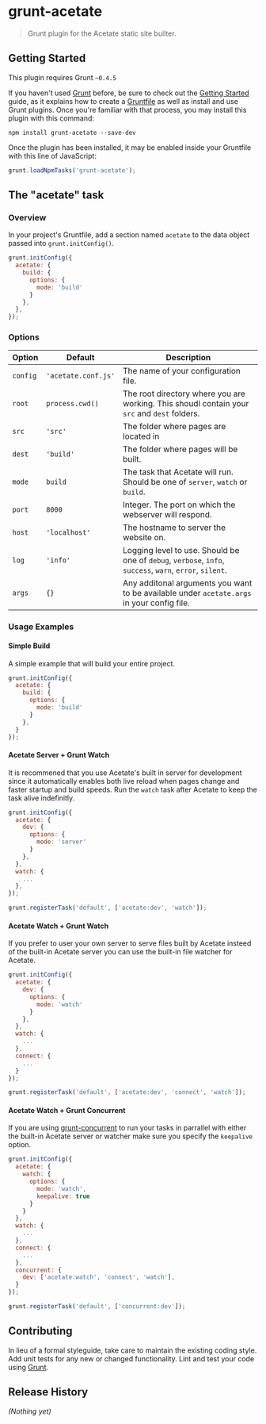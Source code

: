 # grunt-acetate

> Grunt plugin for the Acetate static site builter.

## Getting Started
This plugin requires Grunt `~0.4.5`

If you haven't used [Grunt](http://gruntjs.com/) before, be sure to check out the [Getting Started](http://gruntjs.com/getting-started) guide, as it explains how to create a [Gruntfile](http://gruntjs.com/sample-gruntfile) as well as install and use Grunt plugins. Once you're familiar with that process, you may install this plugin with this command:

```shell
npm install grunt-acetate --save-dev
```

Once the plugin has been installed, it may be enabled inside your Gruntfile with this line of JavaScript:

```js
grunt.loadNpmTasks('grunt-acetate');
```

## The "acetate" task

### Overview
In your project's Gruntfile, add a section named `acetate` to the data object passed into `grunt.initConfig()`.

```js
grunt.initConfig({
  acetate: {
    build: {
      options: {
        mode: 'build'
      }
    },
  },
});
```

### Options

| Option      | Default        | Description |
| ----------  | -------------- | ----------- |
| `config`    | `'acetate.conf.js'`    | The name of your configuration file.
| `root`    | `process.cwd()`    | The root directory where you are working. This shoudl contain your `src` and `dest` folders.
| `src`    | `'src'`    | The folder where pages are located in
| `dest`    | `'build'`    | The folder where pages will be built.
| `mode` | `build` | The task that Acetate will run. Should be one of `server`, `watch` or `build`.
| `port`      | `8000`         | Integer. The port on which the webserver will respond.
| `host`      | `'localhost'`  | The hostname to server the website on.
| `log`       | `'info'`       | Logging level to use. Should be one of `debug`, `verbose`, `info`, `success`, `warn`, `error`, `silent`.
| `args` | `{}` | Any additonal arguments you want to be available under `acetate.args` in your config file.

### Usage Examples

#### Simple Build

A simple example that will build your entire project.

```js
grunt.initConfig({
  acetate: {
    build: {
      options: {
        mode: 'build'
      }
    },
  }
});
```

#### Acetate Server + Grunt Watch

It is recommened that you use Acetate's built in server for development since it automatically enables both live reload when pages change and faster startup and build speeds. Run the `watch` task after Acetate to keep the task alive indefinitly.

```js
grunt.initConfig({
  acetate: {
    dev: {
      options: {
        mode: 'server'
      }
    },
  },
  watch: {
    ...
  },
});

grunt.registerTask('default', ['acetate:dev', 'watch']);
```

#### Acetate Watch + Grunt Watch

If you prefer to user your own server to serve files built by Acetate insteed of the built-in Acetate server you can use the built-in file watcher for Acetate.

```js
grunt.initConfig({
  acetate: {
    dev: {
      options: {
        mode: 'watch'
      }
    },
  },
  watch: {
    ...
  },
  connect: {
    ...
  }
});

grunt.registerTask('default', ['acetate:dev', 'connect', 'watch']);
```

#### Acetate Watch + Grunt Concurrent

If you are using [grunt-concurrent](https://github.com/sindresorhus/grunt-concurrent) to run your tasks in parrallel with either the built-in Acetate server or watcher make sure you specify the `keepalive` option.

```js
grunt.initConfig({
  acetate: {
    watch: {
      options: {
        mode: 'watch',
        keepalive: true
      }
    }
  },
  watch: {
    ...
  },
  connect: {
    ...
  },
  concurrent: {
    dev: ['acetate:watch', 'connect', 'watch'],
  }
});

grunt.registerTask('default', ['concurrent:dev']);
```

## Contributing

In lieu of a formal styleguide, take care to maintain the existing coding style. Add unit tests for any new or changed functionality. Lint and test your code using [Grunt](http://gruntjs.com/).

## Release History

_(Nothing yet)_
